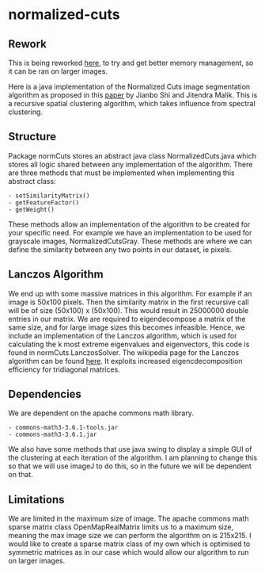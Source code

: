# normalized-cuts

## Rework
This is being reworked [here](https://github.com/talbotp/normcuts), to try and get better memory management, so it can be ran on larger images.

Here is a java implementation of the Normalized Cuts image segmentation algorithm as proposed in this [paper](https://people.eecs.berkeley.edu/~malik/papers/SM-ncut.pdf) by Jianbo Shi and Jitendra Malik. This is a recursive spatial clustering algorithm, which takes influence from spectral clustering.

## Structure

Package normCuts stores an abstract java class NormalizedCuts.java which stores all logic shared between any implementation of the algorithm. There are three methods that must be implemented when implementing this abstract class: 

	- setSimilarityMatrix()
	- getFeatureFactor()
	- getWeight()

These methods allow an implementation of the algorithm to be created for your specific need. For example we have an implementation to be used for grayscale images, NormalizedCutsGray. These methods are where we can define the similarity between any two points in our dataset, ie pixels.

## Lanczos Algorithm

We end up with some massive matrices in this algorithm. For example if an image is 50x100 pixels. Then the similarity matrix in the first recursive call will be of size (50x100) x (50x100). This would result in 25000000 double entries in our matrix. We are required to eigendecompose a matrix of the same size, and for large image sizes this becomes infeasible. Hence, we include an implementation of the Lanczos algorithm, which is used for calculating the k most extreme eigenvalues and eigenvectors, this code is found in normCuts.LanczosSolver. The wikipedia page for the Lanczos algorithm can be found [here](https://en.wikipedia.org/wiki/Lanczos_algorithm). It exploits increased eigencdecomposition efficiency for tridiagonal matrices.

## Dependencies

We are dependent on the apache commons math library. 

	- commons-math3-3.6.1-tools.jar
	- commons-math3-3.6.1.jar
	
We also have some methods that use java swing to display a simple GUI of the clustering at each iteration of the algorithm. I am planning to change this so that we will use imageJ to do this, so in the future we will be dependent on that.

## Limitations

We are limited in the maximum size of image. The apache commons math sparse matrix class OpenMapRealMatrix limits us to a maximum size, meaning the max image size we can perform the algorithm on is 215x215. I would like to create a sparse matrix class of my own which is optimised to symmetric matrices as in our case which would allow our algorithm to run on larger images. 


